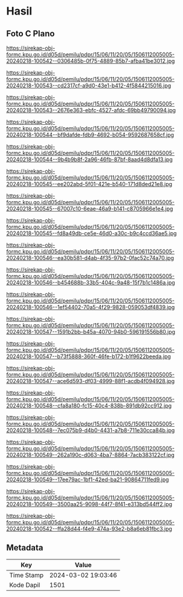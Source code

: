 # Hasil

## Foto C Plano

https://sirekap-obj-formc.kpu.go.id/d05d/pemilu/pdpr/15/06/11/20/05/1506112005005-20240218-100542--0306485b-0f75-4889-85b7-afba41be3012.jpg

https://sirekap-obj-formc.kpu.go.id/d05d/pemilu/pdpr/15/06/11/20/05/1506112005005-20240218-100543--cd2317cf-a9d0-43e1-b412-4f5844215016.jpg

https://sirekap-obj-formc.kpu.go.id/d05d/pemilu/pdpr/15/06/11/20/05/1506112005005-20240218-100543--2676e363-ebfc-4527-afdc-69bb49790094.jpg

https://sirekap-obj-formc.kpu.go.id/d05d/pemilu/pdpr/15/06/11/20/05/1506112005005-20240218-100544--bf9dafde-fdb9-4692-b054-9592687658cf.jpg

https://sirekap-obj-formc.kpu.go.id/d05d/pemilu/pdpr/15/06/11/20/05/1506112005005-20240218-100544--9b4b9b8f-2a96-46fb-87bf-8aad4d8dfa13.jpg

https://sirekap-obj-formc.kpu.go.id/d05d/pemilu/pdpr/15/06/11/20/05/1506112005005-20240218-100545--ee202abd-5f01-421e-b540-171d8ded21e8.jpg

https://sirekap-obj-formc.kpu.go.id/d05d/pemilu/pdpr/15/06/11/20/05/1506112005005-20240218-100545--67007c10-6eae-46a9-b141-c8705966e1e4.jpg

https://sirekap-obj-formc.kpu.go.id/d05d/pemilu/pdpr/15/06/11/20/05/1506112005005-20240218-100545--fd8a49db-ce5e-46d0-a30c-b9c4ccd36ae5.jpg

https://sirekap-obj-formc.kpu.go.id/d05d/pemilu/pdpr/15/06/11/20/05/1506112005005-20240218-100546--ea30b581-d4ab-4f35-97b2-0fac52c74a70.jpg

https://sirekap-obj-formc.kpu.go.id/d05d/pemilu/pdpr/15/06/11/20/05/1506112005005-20240218-100546--b454688b-33b5-404c-9a48-15f7b1c1486a.jpg

https://sirekap-obj-formc.kpu.go.id/d05d/pemilu/pdpr/15/06/11/20/05/1506112005005-20240218-100546--1ef54402-70a5-4f29-9828-059053df4839.jpg

https://sirekap-obj-formc.kpu.go.id/d05d/pemilu/pdpr/15/06/11/20/05/1506112005005-20240218-100547--1591b2bb-b45a-4070-94b0-596191556b80.jpg

https://sirekap-obj-formc.kpu.go.id/d05d/pemilu/pdpr/15/06/11/20/05/1506112005005-20240218-100547--b73f5888-360f-46fe-b172-b1f9622beeda.jpg

https://sirekap-obj-formc.kpu.go.id/d05d/pemilu/pdpr/15/06/11/20/05/1506112005005-20240218-100547--ace6d593-df03-4999-88f1-acdb4f094928.jpg

https://sirekap-obj-formc.kpu.go.id/d05d/pemilu/pdpr/15/06/11/20/05/1506112005005-20240218-100548--cfa8a180-fc15-40c4-838b-891db92cc912.jpg

https://sirekap-obj-formc.kpu.go.id/d05d/pemilu/pdpr/15/06/11/20/05/1506112005005-20240218-100548--7ec075b9-d4b0-4431-a7b8-711e30cca84b.jpg

https://sirekap-obj-formc.kpu.go.id/d05d/pemilu/pdpr/15/06/11/20/05/1506112005005-20240218-100549--262a190c-d063-4ba7-8864-7acb383122cf.jpg

https://sirekap-obj-formc.kpu.go.id/d05d/pemilu/pdpr/15/06/11/20/05/1506112005005-20240218-100549--17ee79ac-1bf1-42ed-ba21-90864711fed9.jpg

https://sirekap-obj-formc.kpu.go.id/d05d/pemilu/pdpr/15/06/11/20/05/1506112005005-20240218-100549--3500aa25-9098-44f7-8f41-e313bd544ff2.jpg

https://sirekap-obj-formc.kpu.go.id/d05d/pemilu/pdpr/15/06/11/20/05/1506112005005-20240218-100542--ffa28d44-f4e9-474a-93e2-b8a6eb81fbc3.jpg


## Metadata

| Key        | Value               |
| ---------- | ------------------- |
| Time Stamp | 2024-03-02 19:03:46 |
| Kode Dapil | 1501                |



